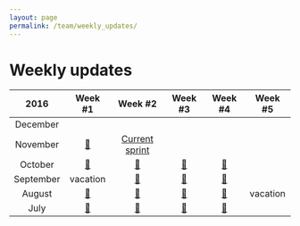 ```yaml
---
layout: page
permalink: /team/weekly_updates/
---
```


# Weekly updates

| 2016 | Week #1 | Week #2 | Week #3 | Week #4 | Week #5 |
|:-----:|:-------:|:-------:|:-------:|:-------:|:-------:|
| December  | &nbsp; | &nbsp; | &nbsp; | &nbsp; |
| November  | [🎉](2016-11-02) | [Current sprint](https://github.com/orgs/material-motion/projects/4) | &nbsp; | &nbsp; |
| October   | [🎉](2016-10-05) | [🎉](2016-10-12) | [🎉](2016-10-19) | [🎉](2016-10-26) |
| September | vacation |  [🎉](2016-09-14) | [🎉](2016-09-21) | [🎉](2016-09-28) |
| August    | [🎉](2016-08-03) | [🎉](2016-08-10) | [🎉](2016-08-17) | [🎉](2016-08-24) | vacation |
| July      | [🎉](2016-07-06) | [🎉](2016-07-13) | [🎉](2016-07-20) | [🎉](2016-07-27) |
